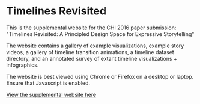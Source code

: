 # Timelines Revisited
This is the supplemental website for the CHI 2016 paper submission: "Timelines Revisited: A Principled Design Space for Expressive Storytelling"

The website contains a gallery of example visualizations, example story videos, a gallery of timeline transition animations, a timeline dataset directory, and an annotated survey of extant timeline visualizations + infographics.

The website is best viewed using Chrome or Firefox on a desktop or laptop. Ensure that Javascript is enabled.

[View the supplemental website here](timelinesrevisited.github.io/supplemental/)
